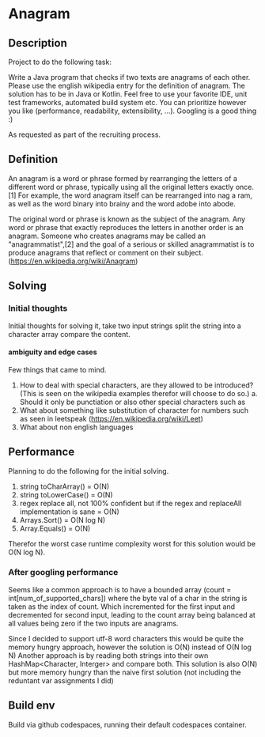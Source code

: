 # Anagram

## Description
Project to do the following task:

Write a Java program that checks if two texts are anagrams of each other.
Please use the english wikipedia entry for the definition of anagram.
The solution has to be in Java or Kotlin.
Feel free to use your favorite IDE, unit test frameworks, automated build system etc.
You can prioritize however you like (performance, readability, extensibility, …).
Googling is a good thing :)

As requested as part of the recruiting process.

## Definition

An anagram is a word or phrase formed by rearranging the letters of a different word or phrase, typically using all the original letters exactly once.[1] For example, the word anagram itself can be rearranged into nag a ram, as well as the word binary into brainy and the word adobe into abode.

The original word or phrase is known as the subject of the anagram. Any word or phrase that exactly reproduces the letters in another order is an anagram. Someone who creates anagrams may be called an "anagrammatist",[2] and the goal of a serious or skilled anagrammatist is to produce anagrams that reflect or comment on their subject. (https://en.wikipedia.org/wiki/Anagram)


## Solving

### Initial thoughts
Initial thoughts for solving it, take two input strings split the string into a character array compare the content.

#### ambiguity and edge cases

Few things that came to mind.
1. How to deal with special characters, are they allowed to be introduced? (This is seen on the wikipedia examples therefor will choose to do so.)
    a. Should it only be punctiation or also other special characters such as
2. What about something like substitution of character for numbers such as seen in leetspeak (https://en.wikipedia.org/wiki/Leet)
3. What about non english languages

## Performance

Planning to do the following for the initial solving.
1. string toCharArray() = O(N)
2. string toLowerCase() = O(N)
3. regex replace all, not 100% confident but if the regex and replaceAll implementation is sane = O(N)
4. Arrays.Sort() = O(N log N)
5. Array.Equals() = O(N)

Therefor the worst case runtime complexity worst for this solution would be O(N log N).

### After googling performance
Seems like a common approach is to have a bounded array (count = int[num_of_supported_chars]) where the byte val of a char in the string is taken as the index of count.
Which incremented for the first input and decremented for second input, leading to the count array being balanced at all values being zero if the two inputs are anagrams.

Since I decided to support utf-8 word characters this would be quite the memory hungry approach, however the solution is O(N) instead of O(N log N)
Another approach is by reading both strings into their own HashMap<Character, Interger> and compare both. This solution is also O(N) but more memory hungry than the naive first solution (not including the reduntant var assignments I did)

## Build env
Build via github codespaces, running their default codespaces container.